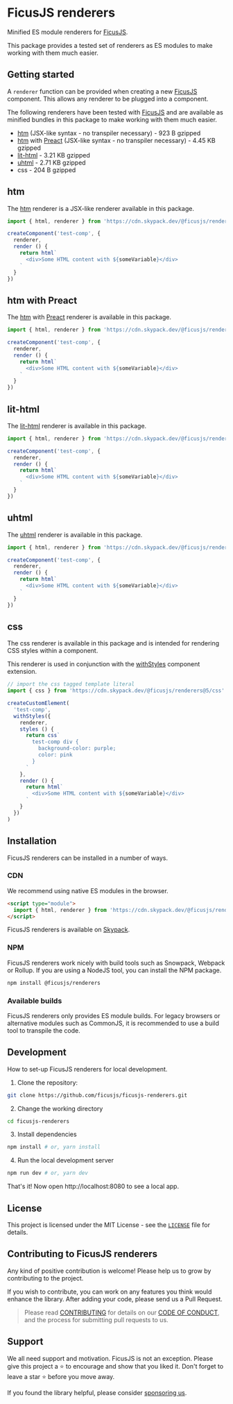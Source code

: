 # FicusJS renderers

Minified ES module renderers for [FicusJS](https://docs.ficusjs.org).

This package provides a tested set of renderers as ES modules to make working with them much easier.

## Getting started

A `renderer` function can be provided when creating a new [FicusJS](https://docs.ficusjs.org) component.
This allows any renderer to be plugged into a component.

The following renderers have been tested with [FicusJS](https://docs.ficusjs.org) and are available as minified bundles in this package to make working with them much easier.

- [htm](https://www.npmjs.com/package/htm) (JSX-like syntax - no transpiler necessary) - 923 B gzipped
- [htm](https://www.npmjs.com/package/htm) with [Preact](https://www.npmjs.com/package/preact) (JSX-like syntax - no transpiler necessary) - 4.45 KB gzipped
- [lit-html](https://www.npmjs.com/package/lit-html) - 3.21 KB gzipped
- [uhtml](https://www.npmjs.com/package/uhtml) - 2.71 KB gzipped
- css - 204 B gzipped

## htm

The [htm](https://www.npmjs.com/package/htm) renderer is a JSX-like renderer available in this package.

```js
import { html, renderer } from 'https://cdn.skypack.dev/@ficusjs/renderers@5/htm'

createComponent('test-comp', {
  renderer,
  render () {
    return html`
      <div>Some HTML content with ${someVariable}</div>
    `
  }
})
```

## htm with Preact

The [htm](https://www.npmjs.com/package/htm) with [Preact](https://www.npmjs.com/package/preact) renderer is available in this package.

```js
import { html, renderer } from 'https://cdn.skypack.dev/@ficusjs/renderers@5/htm-preact'

createComponent('test-comp', {
  renderer,
  render () {
    return html`
      <div>Some HTML content with ${someVariable}</div>
    `
  }
})
```

## lit-html

The [lit-html](https://www.npmjs.com/package/lit-html) renderer is available in this package.

```js
import { html, renderer } from 'https://cdn.skypack.dev/@ficusjs/renderers@5/lit-html'

createComponent('test-comp', {
  renderer,
  render () {
    return html`
      <div>Some HTML content with ${someVariable}</div>
    `
  }
})
```

## uhtml

The [uhtml](https://www.npmjs.com/package/uhtml) renderer is available in this package.

```js
import { html, renderer } from 'https://cdn.skypack.dev/@ficusjs/renderers@5/uhtml'

createComponent('test-comp', {
  renderer,
  render () {
    return html`
      <div>Some HTML content with ${someVariable}</div>
    `
  }
})
```

## css

The css renderer is available in this package and is intended for rendering CSS styles within a component.

This renderer is used in conjunction with the [withStyles](https://docs.ficusjs.org/extending-components/with-styles/) component extension.

```js
// import the css tagged template literal
import { css } from 'https://cdn.skypack.dev/@ficusjs/renderers@5/css'

createCustomElement(
  'test-comp',
  withStyles({
    renderer,
    styles () {
      return css`
        test-comp div {
          background-color: purple;
          color: pink
        }
      `
    },
    render () {
      return html`
        <div>Some HTML content with ${someVariable}</div>
      `
    }
  })
)
```

## Installation

FicusJS renderers can be installed in a number of ways.

### CDN

We recommend using native ES modules in the browser.

```html
<script type="module">
  import { html, renderer } from 'https://cdn.skypack.dev/@ficusjs/renderers@5/uhtml'
</script>
```

FicusJS renderers is available on [Skypack](https://www.skypack.dev/view/@ficusjs/renderers).

### NPM

FicusJS renderers work nicely with build tools such as Snowpack, Webpack or Rollup. If you are using a NodeJS tool, you can install the NPM package.

```bash
npm install @ficusjs/renderers
```

### Available builds

FicusJS renderers only provides ES module builds. For legacy browsers or alternative modules such as CommonJS, it is recommended to use a build tool to transpile the code.

## Development

How to set-up FicusJS renderers for local development.

1. Clone the repository:

```bash
git clone https://github.com/ficusjs/ficusjs-renderers.git
```

2. Change the working directory

```bash
cd ficusjs-renderers
```

3. Install dependencies

```bash
npm install # or, yarn install
```

4. Run the local development server

```bash
npm run dev # or, yarn dev
```

That's it! Now open http://localhost:8080 to see a local app.

## License

This project is licensed under the MIT License - see the [`LICENSE`](LICENSE) file for details.

## Contributing to FicusJS renderers

Any kind of positive contribution is welcome! Please help us to grow by contributing to the project.

If you wish to contribute, you can work on any features you think would enhance the library. After adding your code, please send us a Pull Request.

> Please read [CONTRIBUTING](CONTRIBUTING.md) for details on our [CODE OF CONDUCT](CODE_OF_CONDUCT.md), and the process for submitting pull requests to us.

## Support

We all need support and motivation. FicusJS is not an exception. Please give this project a ⭐️ to encourage and show that you liked it. Don't forget to leave a star ⭐️ before you move away.

If you found the library helpful, please consider [sponsoring us](https://github.com/sponsors/ficusjs).
